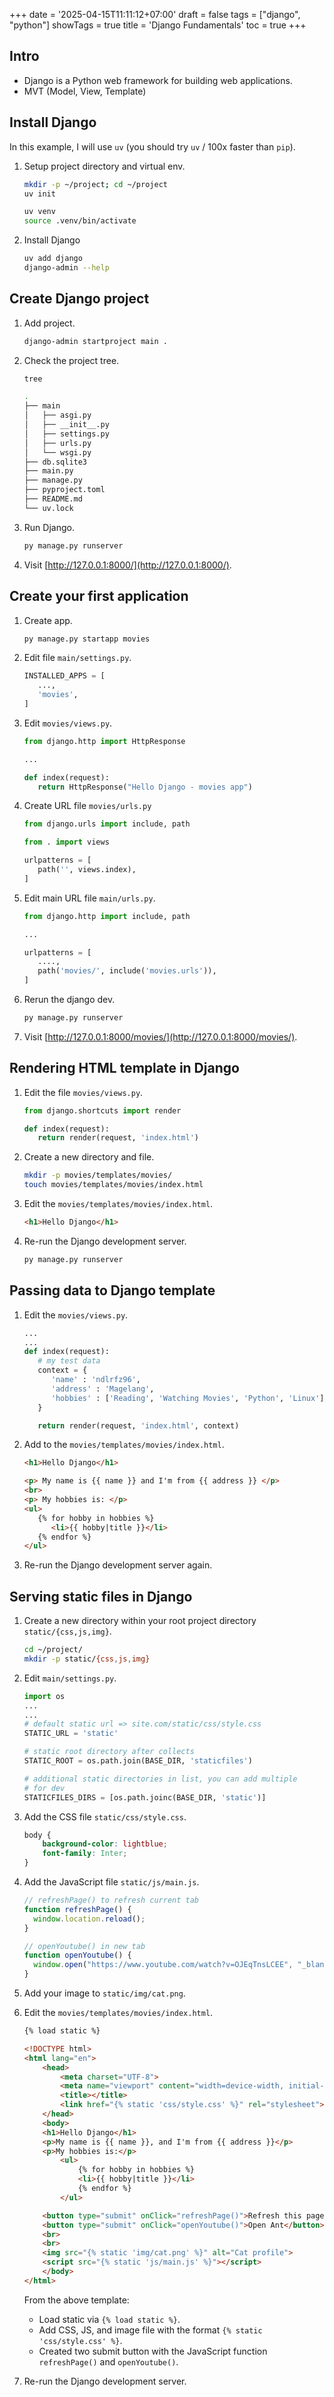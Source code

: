 +++
date = '2025-04-15T11:11:12+07:00'
draft = false
tags = ["django", "python"]
showTags = true
title = 'Django Fundamentals'
toc = true
+++

## Intro

* Django is a Python web framework for building web applications.
* MVT (Model, View, Template)

## Install Django

In this example, I will use `uv` (you should try `uv` / 100x faster than `pip`).

1. Setup project directory and virtual env.

   ```bash
   mkdir -p ~/project; cd ~/project
   uv init

   uv venv
   source .venv/bin/activate
   ```

2. Install Django

   ```bash
   uv add django
   django-admin --help
   ```

## Create Django project

1. Add project.

   ```bash
   django-admin startproject main .
   ```

2. Check the project tree.

   ```bash
   tree

   .
   ├── main
   │   ├── asgi.py
   │   ├── __init__.py
   │   ├── settings.py
   │   ├── urls.py
   │   └── wsgi.py
   ├── db.sqlite3
   ├── main.py
   ├── manage.py
   ├── pyproject.toml
   ├── README.md
   └── uv.lock
   ```

3. Run Django.

   ```bash
   py manage.py runserver
   ```

4. Visit [http://127.0.0.1:8000/](http://127.0.0.1:8000/).

## Create your first application

1. Create app.

   ```bash
   py manage.py startapp movies
   ```

2. Edit file `main/settings.py`.

   ```python
   INSTALLED_APPS = [
      ...,
      'movies',
   ]
   ```

3. Edit `movies/views.py`.

   ```python
   from django.http import HttpResponse

   ...

   def index(request):
      return HttpResponse("Hello Django - movies app")
   ```

4. Create URL file `movies/urls.py`

   ```python
   from django.urls import include, path

   from . import views

   urlpatterns = [
      path('', views.index),
   ]
   ```

5. Edit main URL file `main/urls.py`.

   ```python
   from django.http import include, path

   ...

   urlpatterns = [
      ....,
      path('movies/', include('movies.urls')),
   ]
   ```

6. Rerun the django dev.

   ```bash
   py manage.py runserver
   ```

7. Visit [http://127.0.0.1:8000/movies/](http://127.0.0.1:8000/movies/).

## Rendering HTML template in Django

1. Edit the file `movies/views.py`.

   ```python
   from django.shortcuts import render

   def index(request):
      return render(request, 'index.html')
   ```

2. Create a new directory and file.

   ```bash
   mkdir -p movies/templates/movies/
   touch movies/templates/movies/index.html
   ```

3. Edit the `movies/templates/movies/index.html`.

   ```html
   <h1>Hello Django</h1>
   ```

4. Re-run the Django development server.

   ```bash
   py manage.py runserver
   ```

## Passing data to Django template

1. Edit the `movies/views.py`.

   ```python
   ...
   ...
   def index(request):
      # my test data
      context = {
         'name' : 'ndlrfz96',
         'address' : 'Magelang',
         'hobbies' : ['Reading', 'Watching Movies', 'Python', 'Linux']
      }

      return render(request, 'index.html', context)
   ```

2. Add to the `movies/templates/movies/index.html`.

   ```html
   <h1>Hello Django</h1>

   <p> My name is {{ name }} and I'm from {{ address }} </p>
   <br>
   <p> My hobbies is: </p>
   <ul>
      {% for hobby in hobbies %}
         <li>{{ hobby|title }}</li>
      {% endfor %}
   </ul>
   ```

3. Re-run the Django development server again.

## Serving static files in Django

1. Create a new directory within your root project directory `static/{css,js,img}`.

   ```bash
   cd ~/project/
   mkdir -p static/{css,js,img}
   ```

2. Edit `main/settings.py`.

   ```python
   import os
   ...
   ...
   # default static url => site.com/static/css/style.css
   STATIC_URL = 'static'

   # static root directory after collects
   STATIC_ROOT = os.path.join(BASE_DIR, 'staticfiles')

   # additional static directories in list, you can add multiple
   # for dev
   STATICFILES_DIRS = [os.path.joinc(BASE_DIR, 'static')]
   ```

3. Add the CSS file `static/css/style.css`.

   ```css
   body {
       background-color: lightblue;
       font-family: Inter;
   }
   ```

4. Add the JavaScript file `static/js/main.js`.

   ```javascript
   // refreshPage() to refresh current tab
   function refreshPage() {
     window.location.reload();
   }

   // openYoutube() in new tab
   function openYoutube() {
     window.open("https://www.youtube.com/watch?v=OJEqTnsLCEE", "_blank");
   }
   ```

5. Add your image to `static/img/cat.png`.

6. Edit the `movies/templates/movies/index.html`.

   ```html
   {% load static %}

   <!DOCTYPE html>
   <html lang="en">
       <head>
           <meta charset="UTF-8">
           <meta name="viewport" content="width=device-width, initial-scale=1">
           <title></title>
           <link href="{% static 'css/style.css' %}" rel="stylesheet">
       </head>
       <body>
       <h1>Hello Django</h1>
       <p>My name is {{ name }}, and I'm from {{ address }}</p>
       <p>My hobbies is:</p>
           <ul>
               {% for hobby in hobbies %}
               <li>{{ hobby|title }}</li>
               {% endfor %}
           </ul>

       <button type="submit" onClick="refreshPage()">Refresh this page</button>
       <button type="submit" onClick="openYoutube()">Open Ant</button>
       <br>
       <br>
       <img src="{% static 'img/cat.png' %}" alt="Cat profile">
       <script src="{% static 'js/main.js' %}"></script>
       </body>
   </html>
   ```

   From the above template:

   * Load static via `{% load static %}`.
   * Add CSS, JS, and image file with the format `{% static 'css/style.css' %}`.
   * Created two submit button with the JavaScript function `refreshPage()` and `openYoutube()`.

7. Re-run the Django development server.
